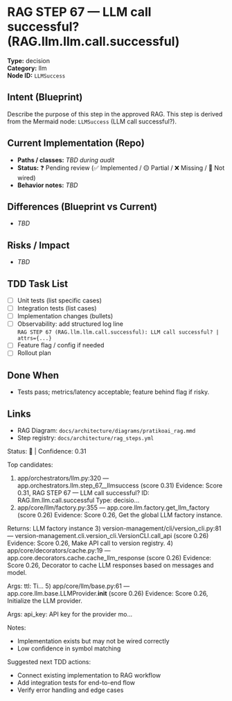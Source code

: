 # RAG STEP 67 — LLM call successful? (RAG.llm.llm.call.successful)

**Type:** decision  
**Category:** llm  
**Node ID:** `LLMSuccess`

## Intent (Blueprint)
Describe the purpose of this step in the approved RAG. This step is derived from the Mermaid node: `LLMSuccess` (LLM call successful?).

## Current Implementation (Repo)
- **Paths / classes:** _TBD during audit_
- **Status:** ❓ Pending review (✅ Implemented / 🟡 Partial / ❌ Missing / 🔌 Not wired)
- **Behavior notes:** _TBD_

## Differences (Blueprint vs Current)
- _TBD_

## Risks / Impact
- _TBD_

## TDD Task List
- [ ] Unit tests (list specific cases)
- [ ] Integration tests (list cases)
- [ ] Implementation changes (bullets)
- [ ] Observability: add structured log line  
  `RAG STEP 67 (RAG.llm.llm.call.successful): LLM call successful? | attrs={...}`
- [ ] Feature flag / config if needed
- [ ] Rollout plan

## Done When
- Tests pass; metrics/latency acceptable; feature behind flag if risky.

## Links
- RAG Diagram: `docs/architecture/diagrams/pratikoai_rag.mmd`
- Step registry: `docs/architecture/rag_steps.yml`


<!-- AUTO-AUDIT:BEGIN -->
Status: 🔌  |  Confidence: 0.31

Top candidates:
1) app/orchestrators/llm.py:320 — app.orchestrators.llm.step_67__llmsuccess (score 0.31)
   Evidence: Score 0.31, RAG STEP 67 — LLM call successful?
ID: RAG.llm.llm.call.successful
Type: decisio...
2) app/core/llm/factory.py:355 — app.core.llm.factory.get_llm_factory (score 0.26)
   Evidence: Score 0.26, Get the global LLM factory instance.

Returns:
    LLM factory instance
3) version-management/cli/version_cli.py:81 — version-management.cli.version_cli.VersionCLI.call_api (score 0.26)
   Evidence: Score 0.26, Make API call to version registry.
4) app/core/decorators/cache.py:19 — app.core.decorators.cache.cache_llm_response (score 0.26)
   Evidence: Score 0.26, Decorator to cache LLM responses based on messages and model.

Args:
    ttl: Ti...
5) app/core/llm/base.py:61 — app.core.llm.base.LLMProvider.__init__ (score 0.26)
   Evidence: Score 0.26, Initialize the LLM provider.

Args:
    api_key: API key for the provider
    mo...

Notes:
- Implementation exists but may not be wired correctly
- Low confidence in symbol matching

Suggested next TDD actions:
- Connect existing implementation to RAG workflow
- Add integration tests for end-to-end flow
- Verify error handling and edge cases
<!-- AUTO-AUDIT:END -->